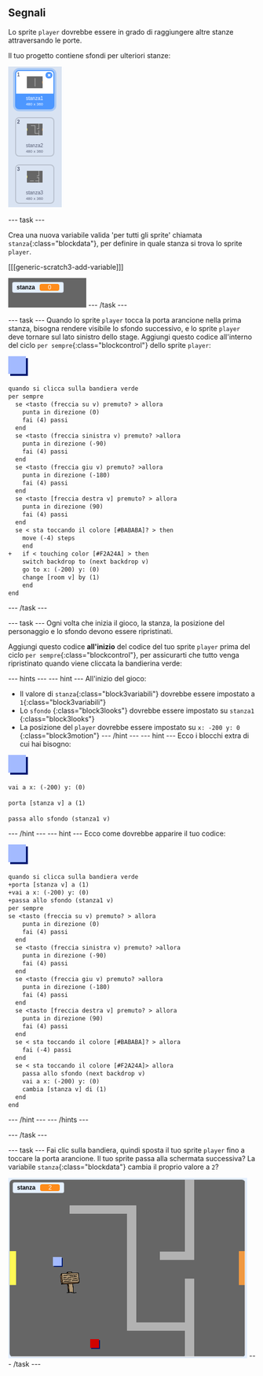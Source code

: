 ## Segnali

Lo sprite `player` dovrebbe essere in grado di raggiungere altre stanze attraversando le porte.

Il tuo progetto contiene sfondi per ulteriori stanze:

![screenshot](images/world-backdrops.png)

\--- task \---

Crea una nuova variabile valida 'per tutti gli sprite' chiamata `stanza`{:class="blockdata"}, per definire in quale stanza si trova lo sprite `player`.

[[[generic-scratch3-add-variable]]]

![schermata](images/world-room.png) \--- /task \---

\--- task \--- Quando lo sprite `player` tocca la porta arancione nella prima stanza, bisogna rendere visibile lo sfondo successivo, e lo sprite `player` deve tornare sul lato sinistro dello stage. Aggiungi questo codice all'interno del ciclo `per sempre`{:class="blockcontrol"} dello sprite `player`:

![player](images/player.png)

```blocks3
quando si clicca sulla bandiera verde
per sempre 
  se <tasto (freccia su v) premuto? > allora 
    punta in direzione (0)
    fai (4) passi
  end
  se <tasto (freccia sinistra v) premuto? >allora 
    punta in direzione (-90)
    fai (4) passi
  end
  se <tasto (freccia giu v) premuto? >allora 
    punta in direzione (-180)
    fai (4) passi
  end
  se <tasto [freccia destra v] premuto? > allora 
    punta in direzione (90)
    fai (4) passi
  end
  se < sta toccando il colore [#BABABA]? > then
    move (-4) steps
    end
+   if < touching color [#F2A24A] > then
    switch backdrop to (next backdrop v)
    go to x: (-200) y: (0)
    change [room v] by (1)
    end
end
```

\--- /task \---

\--- task \--- Ogni volta che inizia il gioco, la stanza, la posizione del personaggio e lo sfondo devono essere ripristinati.

Aggiungi questo codice **all'inizio** del codice del tuo sprite `player` prima del ciclo `per sempre`{:class="blockcontrol"}, per assicurarti che tutto venga ripristinato quando viene cliccata la bandierina verde:

\--- hints \--- \--- hint \--- All'inizio del gioco:

+ Il valore di `stanza`{:class="block3variabili"} dovrebbe essere impostato a `1`{:class="block3variabili"}
+ Lo `sfondo` {:class="block3looks"} dovrebbe essere impostato su ` stanza1 ` {:class="block3looks"}
+ La posizione del `player` dovrebbe essere impostato su ` x: -200 y: 0 ` {:class="block3motion"} \--- /hint \--- \--- hint \--- Ecco i blocchi extra di cui hai bisogno:

![player](images/player.png)

```blocks3
vai a x: (-200) y: (0)

porta [stanza v] a (1)

passa allo sfondo (stanza1 v)
```

\--- /hint \--- \--- hint \--- Ecco come dovrebbe apparire il tuo codice:

![player](images/player.png)

```blocks3
quando si clicca sulla bandiera verde
+porta [stanza v] a (1)
+vai a x: (-200) y: (0)
+passa allo sfondo (stanza1 v)
per sempre 
se <tasto (freccia su v) premuto? > allora 
    punta in direzione (0)
    fai (4) passi
  end
  se <tasto (freccia sinistra v) premuto? >allora 
    punta in direzione (-90)
    fai (4) passi
  end
  se <tasto (freccia giu v) premuto? >allora 
    punta in direzione (-180)
    fai (4) passi
  end
  se <tasto [freccia destra v] premuto? > allora 
    punta in direzione (90)
    fai (4) passi
  end
  se < sta toccando il colore [#BABABA]? > allora 
    fai (-4) passi
  end
  se < sta toccando il colore [#F2A24A]> allora 
    passa allo sfondo (next backdrop v)
    vai a x: (-200) y: (0)
    cambia [stanza v] di (1)
  end
end
```

\--- /hint \--- \--- /hints \---

\--- /task \---

\--- task \--- Fai clic sulla bandiera, quindi sposta il tuo sprite `player` fino a toccare la porta arancione. Il tuo sprite passa alla schermata successiva? La variabile `stanza`{:class="blockdata"} cambia il proprio valore a `2`?

![schermata](images/world-room-test.png) \--- /task \---
